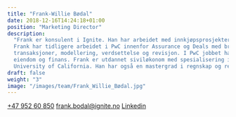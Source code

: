 ```yaml
---
title: "Frank-Willie Bødal"
date: 2018-12-16T14:24:18+01:00
position: "Marketing Director"
description:
  "Frank er konsulent i Ignite. Han har arbeidet med innkjøpsprosjekter for selskaper innenfor matvareproduksjon og retail.
  Frank har tidligere arbeidet i PwC innenfor Assurance og Deals med bred erfaring fra en rekke tjenesteområder som blant annet
  transaksjoner, modellering, verdsettelse og revisjon. I PwC jobbet han primært med store norske aktører innenfor shipping,
  eiendom og finans. Frank er utdannet siviløkonom med spesialisering i finansiell økonomi fra Norges Handelshøyskole og
  University of California. Han har også en mastergrad i regnskap og revisjon fra Handelshøyskolen BI."
draft: false
weight: "3"
image: "/images/team/Frank_Willie_Bødal.jpg"
---
```


<a class="phoneto" href="tel:+47 952 60 850"><i class="fas fa-phone"></i>+47 952 60 850</a>
<a class="mailto" href="mailto:frank.bodal@ignite.no"><i class="fas fa-envelope"></i>frank.bodal@ignite.no</a>
<a class="mailto" target="_blank" href="https://www.linkedin.com/in/frank-willie-b%C3%B8dal-b28bb213b/"><i class="fab fa-linkedin-in"></i>Linkedin</a>
